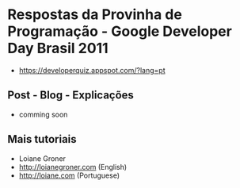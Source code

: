 # Respostas da Provinha de Programação - Google Developer Day Brasil 2011

* https://developerquiz.appspot.com/?lang=pt

## Post - Blog - Explicações

* comming soon

## Mais tutoriais

* Loiane Groner
* http://loianegroner.com (English)
* http://loiane.com (Portuguese)